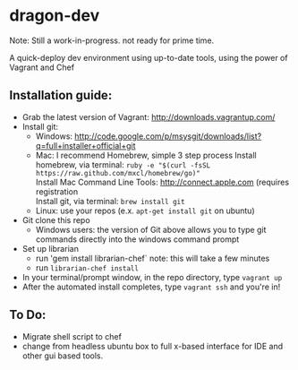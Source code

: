 dragon-dev
==========

Note: Still a work-in-progress. not ready for prime time.

A quick-deploy dev environment using up-to-date tools, using the power of Vagrant and Chef

Installation guide:
-----------

* Grab the latest version of Vagrant: http://downloads.vagrantup.com/
* Install git:
    + Windows: http://code.google.com/p/msysgit/downloads/list?q=full+installer+official+git
    + Mac: I recommend Homebrew, simple 3 step process
        Install homebrew, via terminal: `ruby -e "$(curl -fsSL https://raw.github.com/mxcl/homebrew/go)"`  
        Install Mac Command Line Tools: http://connect.apple.com (requires registration  
        Install git, via terminal: `brew install git`
    + Linux: use your repos (e.x. `apt-get install git` on ubuntu)
* Git clone this repo
    + Windows users: the version of Git above allows you to type git commands directly into the windows command prompt
* Set up librarian
    + run 'gem install librarian-chef`  note: this will take a few minutes
    + run `librarian-chef install`
* In your terminal/prompt window, in the repo directory, type `vagrant up`
* After the automated install completes, type `vagrant ssh` and you're in!

To Do:
-----------
* Migrate shell script to chef
* change from headless ubuntu box to full x-based interface for IDE and other gui based tools.
